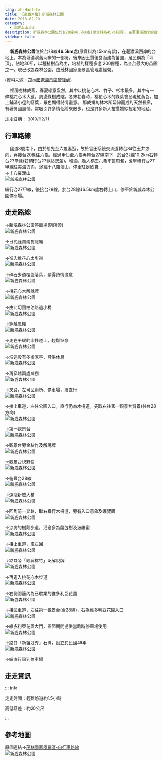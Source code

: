 ```yaml
---
lang: zh-Hant-tw
title: 【高雄六龜】新威森林公園
date: 2013-02-20
category: 
  - 高雄上山走走
description: 新威森林公園位於台28線46.5km處(原資料為45km有誤)，在荖濃溪西岸的台地上，本為荖濃溪舊河床的一部份，後來因土質優良而建為苗圃，居民稱為「坪頂」。佔地30甲，以種植樹苗為主，培植的樣種多達 200餘種，為全台最大的苗圃之一。現已改為森林公園，由茂林國家風景區管理處經營。
sidebar: false
---
```


    **新威森林公園**位於台28線**46.5km**處(原資料為45km有誤)，在荖濃溪西岸的台地上，本為荖濃溪舊河床的一部份，後來因土質優良而建為苗圃，居民稱為「坪頂」。佔地30甲，以種植樹苗為主，培植的樣種多達 200餘種，為全台最大的苗圃之一。現已改為森林公園，由茂林國家風景區管理處經營。

(資料來源：[茂林國家風景區管理處](http://www.maolin-nsa.gov.tw/user/Article.aspx?Lang=1&SNo=04000075))  

<!-- more -->

    裡面樹林成蔭，春夏綠意盎然，其中以桃花心木、竹子、杉木最多。其中有一條桃花心木大道，周邊綠樹成陰，冬末初春時，桃花心木的綠葉會呈現紅黃色，加上鋪滿小徑的落葉，景色顯得詩情畫意。 那成排的林木所延伸而成的天然長廊，有著異國風情，常吸引許多情侶前來散步，也是許多新人拍攝婚紗指定的地點。

走走日期： 2013/02/11

## 行車路線  
    國道3號南下，由於想先至六龜逛逛，故於官田系統交流道轉台84往玉井方向，再接台20線往六龜，經過甲仙至六龜再轉台27線南下，於台27線10.2km右轉台27甲線(若續行台27線路況差)，經過六龜大橋至六龜市區用餐，餐畢續行台27甲線往美濃方向，途經十八羅漢山，停車駐足欣賞...  
→十八羅漢山  
![新威森林公園](https://1013399.github.io/image-3/167/250219603_l.jpg)

續行台27甲線，後接台28線，於台28線46.5km處右轉上山，停車於新威森林公園停車場。

## 走走路線  
→新威森林公園停車場(廁所旁)  
![新威森林公園](https://1013399.github.io/image-3/167/250219628_l.jpg)

→日式庭園兩隻龍龜  
![新威森林公園](https://1013399.github.io/image-3/167/250219645_l.jpg)

→進入桃花心木步道  
![新威森林公園](https://1013399.github.io/image-3/167/250219637_l.jpg)

→碎石步道覆蓋落葉，顯得詩情畫意  
![新威森林公園](https://1013399.github.io/image-3/167/250219653_l.jpg)

→桃花心木解說牌  
![新威森林公園](https://1013399.github.io/image-3/167/250219657_l.jpg)

→由此切回柏油路過小橋  
![新威森林公園](https://1013399.github.io/image-3/167/250219662_l.jpg)

→穿越瓜棚  
![新威森林公園](https://1013399.github.io/image-3/167/250219676_l.jpg)

→走在平緩的木棧道上，輕鬆愜意  
![新威森林公園](https://1013399.github.io/image-3/167/250219690_l.jpg)

→沿途設有多處涼亭，可供休息  
![新威森林公園](https://1013399.github.io/image-3/167/250219698_l.jpg)

→再穿越兩處瓜棚  
![新威森林公園](https://1013399.github.io/image-3/167/250219710_l.jpg)

→叉路，左可回廁所、停車場，續直行  
![新威森林公園](https://1013399.github.io/image-3/167/250219715_l.jpg)

→接上車道，左往公園入口，直行仍為木棧道，先取右往第一觀景台賞景(往台28方向)  
![新威森林公園](https://1013399.github.io/image-3/167/250219730_l.jpg)

→第一觀景台  
![新威森林公園](https://1013399.github.io/image-3/167/250219734_l.jpg)

→觀景台旁金絲竹及解說牌  
![新威森林公園](https://1013399.github.io/image-3/167/250219747_l.jpg)

→觀景台視野佳  
![新威森林公園](https://1013399.github.io/image-3/167/250407703_l.jpg)

→俯瞰台28線  
![新威森林公園](https://1013399.github.io/image-3/167/250219741_l.jpg)

→遠眺新威大橋  
![新威森林公園](https://1013399.github.io/image-3/167/250407688_l.jpg)

→回到前一叉路，取右續行木棧道，旁有入口意象及導覽圖  
![新威森林公園](https://1013399.github.io/image-3/167/250219759_l.jpg)

→涼爽的樹蔭步道，沿途多為麵包樹及波羅蜜  
![新威森林公園](https://1013399.github.io/image-3/167/250219766_l.jpg)

→接上車道，取左回  
![新威森林公園](https://1013399.github.io/image-3/167/250219784_l.jpg)

→路口旁「觀音棕竹」及解說牌  
![新威森林公園](https://1013399.github.io/image-3/167/250219787_l.jpg)

→再進入桃花心木步道  
![新威森林公園](https://1013399.github.io/image-3/167/250219791_l.jpg)

→右側圍籬內為已歇業的維多利亞花園  
![新威森林公園](https://1013399.github.io/image-3/167/250219835_l.jpg)

→接回車道，左往第一觀景台(台28線)，右為維多利亞花園入口  
![新威森林公園](https://1013399.github.io/image-3/167/250219839_l.jpg)

→維多利亞花園大門，春節期間提供當臨時停車場使用  
![新威森林公園](https://1013399.github.io/image-3/167/250219845_l.jpg)

→路口「新苗競秀」石碑，設立於民國49年  
![新威森林公園](https://1013399.github.io/image-3/167/250219849_l.jpg)

→續直行回到停車場


## 走走資訊

::: info

走走時間：輕鬆悠遊約1.5小時

高低落差：約20公尺

:::

## 參考地圖  
原圖連結→[茂林國家風景區-自行車路線](http://www.maolin-nsa.gov.tw/bicycle/bike/line1-1.html)  
![新威森林公園](https://1013399.github.io/image-3/167/250219904_l.jpg)